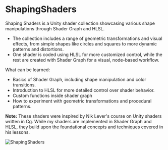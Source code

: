 # ShapingShaders

Shaping Shaders is a Unity shader collection showcasing various shape manipulations through Shader Graph and HLSL.

* The collection includes a range of geometric transformations and visual effects, from simple shapes like circles and squares to more dynamic patterns and distortions.
* One shader is coded using HLSL for more customized control, while the rest are created with Shader Graph for a visual, node-based workflow.

What can be learned:

* Basics of Shader Graph, including shape manipulation and color transitions.
* Introduction to HLSL for more detailed control over shader behavior.
* Custom functions inside shader graph
* How to experiment with geometric transformations and procedural patterns.

**Note:** These shaders were inspired by Nik Lever's course on Unity shaders written in Cg. While my shaders are implemented in Shader Graph and HLSL, they build upon the foundational concepts and techniques covered in his lessons.
 
![ShapingShaders](https://github.com/user-attachments/assets/0239fc29-6f16-46d8-a976-36a53fa72ce9)
